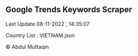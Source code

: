 

## Google Trends Keywords Scraper 
 
Last Update 08-11-2022 , 14:35:07

Country List :
VIETNAM.json



© Abdul Muttaqin 
